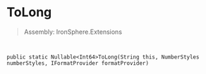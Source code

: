 ﻿

# ToLong

> Assembly: IronSphere.Extensions



```


public static Nullable<Int64>ToLong(String this, NumberStyles numberStyles, IFormatProvider formatProvider)
```